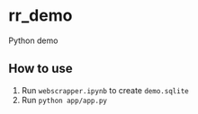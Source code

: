 # rr_demo
Python demo

## How to use

1) Run `webscrapper.ipynb` to create `demo.sqlite`
2) Run `python app/app.py`

